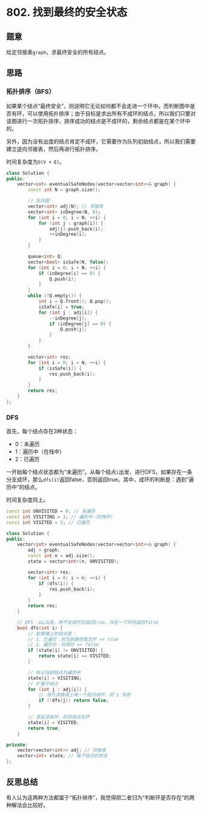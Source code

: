 # 802. 找到最终的安全状态

## 题意

给定邻接表`graph`，求最终安全的所有结点。

## 思路

### 拓扑排序（BFS）

如果某个结点“最终安全”，则说明它无论如何都不会走进一个环中。而判断图中是否有环，可以使用拓扑排序；由于目标是求出所有不成环的结点，所以我们只要对该图进行一次拓扑排序，排序成功的结点是不成环的，剩余结点都是在某个环中的。

另外，因为没有出度的结点肯定不成环，它需要作为队列初始结点，所以我们需要建立逆向邻接表，然后再进行拓扑排序。

时间复杂度为`O(V + E)`。

```c++
class Solution {
public:
    vector<int> eventualSafeNodes(vector<vector<int>>& graph) {
        const int N = graph.size();

        // 反向图
        vector<int> adj[N]; // 邻接表
        vector<int> inDegree(N, 0);
        for (int i = 0; i < N; ++i) {
            for (int j : graph[i]) {
                adj[j].push_back(i);
                ++inDegree[i];
            }
        }

        queue<int> Q;
        vector<bool> isSafe(N, false);
        for (int i = 0; i < N; ++i) {
            if (inDegree[i] == 0) {
                Q.push(i);
            }
        }
        while (!Q.empty()) {
            int i = Q.front(); Q.pop();
            isSafe[i] = true;
            for (int j : adj[i]) {
                --inDegree[j];
                if (inDegree[j] == 0) {
                    Q.push(j);
                }
            }
        }

        vector<int> res;
        for (int i = 0; i < N; ++i) {
            if (isSafe[i]) {
                res.push_back(i);
            }
        }
        return res;
    }
};
```

### DFS

首先，每个结点存在3种状态：

- 0：未遍历
- 1：遍历中（在栈中）
- 2：已遍历

一开始每个结点状态都为“未遍历”。从每个结点`i`出发、进行DFS，如果存在一条分支成环，那么`dfs(i)`返回false，否则返回true。其中，成环的判断是：遇到“遍历中”的结点。

时间复杂度同上。

```c++
const int UNVISITED = 0; // 未遍历
const int VISITING = 1; // 遍历中（在栈中）
const int VISITED = 2; // 已遍历

class Solution {
public:
    vector<int> eventualSafeNodes(vector<vector<int>>& graph) {
        adj = graph;
        const int n = adj.size();
        state = vector<int>(n, UNVISITED);

        vector<int> res;
        for (int i = 0; i < n; ++i) {
            if (dfs(i)) {
                res.push_back(i);
            }
        }
        return res;
    }

    // DFS：从i出发，绝不会成环则返回true，存在一个环则返回false
    bool dfs(int i) {
        // 如果撞上的结点是：
        // 1、已遍历：则当前路径暂无环 => true
        // 2、遍历中：则成环 => false
        if (state[i] != UNVISITED) {
            return state[i] == VISITED;
        }

        // 标记当前结点为遍历中
        state[i] = VISITING;
        // 扩展子结点
        for (int j : adj[i]) {
            // 但凡该路径上有一个结点成环，则`i`失败
            if (!dfs(j)) return false;
        }

        // 至此没有环，则该结点无环
        state[i] = VISITED;
        return true;
    }

private:
    vector<vector<int>> adj; // 邻接表
    vector<int> state; // 每个结点的状态
};
```

## 反思总结

有人认为这两种方法都属于“拓扑排序”，我觉得把二者归为“判断环是否存在”的两种解法会比较好。
